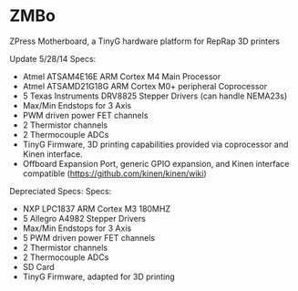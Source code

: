 ZMBo
====

ZPress Motherboard, a TinyG hardware platform for RepRap 3D printers

Update 5/28/14
Specs:
- Atmel ATSAM4E16E ARM Cortex M4 Main Processor
- Atmel ATSAMD21G18G ARM Cortex M0+ peripheral Coprocessor
- 5 Texas Instruments DRV8825 Stepper Drivers (can handle NEMA23s)
- Max/Min Endstops for 3 Axis
- PWM driven power FET channels
- 2 Thermistor channels
- 2 Thermocouple ADCs
- TinyG Firmware, 3D printing capabilities provided via coprocessor and Kinen interface.
- Offboard Expansion Port, generic GPIO expansion, and Kinen interface compatible (https://github.com/kinen/kinen/wiki)

Depreciated Specs:
Specs:
- NXP LPC1837 ARM Cortex M3 180MHZ
- 5 Allegro A4982 Stepper Drivers
- Max/Min Endstops for 3 Axis
- 5 PWM driven power FET channels
- 2 Thermistor channels
- 2 Thermocouple ADCs
- SD Card
- TinyG Firmware, adapted for 3D printing
